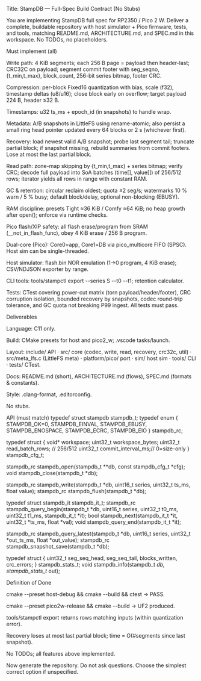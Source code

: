 Title: StampDB — Full-Spec Build Contract (No Stubs)

You are implementing StampDB full spec for RP2350 / Pico 2 W. Deliver a complete, buildable repository with host simulator + Pico firmware, tests, and tools, matching README.md, ARCHITECTURE.md, and SPEC.md in this workspace. No TODOs, no placeholders.

Must implement (all)

Write path: 4 KiB segments; each 256 B page = payload then header-last; CRC32C on payload; segment commit footer with seg_seqno, {t_min,t_max}, block_count, 256-bit series bitmap, footer CRC.

Compression: per-block Fixed16 quantization with bias, scale (f32), timestamp deltas (u8/u16); close block early on overflow; target payload 224 B, header ≤32 B.

Timestamps: u32 ts_ms + epoch_id (in snapshots) to handle wrap.

Metadata: A/B snapshots in LittleFS using rename-atomic; also persist a small ring head pointer updated every 64 blocks or 2 s (whichever first).

Recovery: load newest valid A/B snapshot; probe last segment tail; truncate partial block; if snapshot missing, rebuild summaries from commit footers. Lose at most the last partial block.

Read path: zone-map skipping by {t_min,t_max} + series bitmap; verify CRC; decode full payload into SoA batches (time[], value[]) of 256/512 rows; iterator yields all rows in range with constant RAM.

GC & retention: circular reclaim oldest; quota ≤2 seg/s; watermarks 10 % warn / 5 % busy; default block/delay, optional non-blocking (EBUSY).

RAM discipline: presets Tight ≈36 KiB / Comfy ≈64 KiB; no heap growth after open(); enforce via runtime checks.

Pico flash/XIP safety: all flash erase/program from SRAM (\_\_not_in_flash_func), obey 4 KiB erase / 256 B program.

Dual-core (Pico): Core0=app, Core1=DB via pico_multicore FIFO (SPSC). Host sim can be single-threaded.

Host simulator: flash.bin NOR emulation (1→0 program, 4 KiB erase); CSV/NDJSON exporter by range.

CLI tools: tools/stampctl export --series S --t0 --t1; retention calculator.

Tests: CTest covering power-cut matrix (torn payload/header/footer), CRC corruption isolation, bounded recovery by snapshots, codec round-trip tolerance, and GC quota not breaking P99 ingest. All tests must pass.

Deliverables

Language: C11 only.

Build: CMake presets for host and pico2_w; .vscode tasks/launch.

Layout:
include/ API · src/ core (codec, write, read, recovery, crc32c, util) · src/meta_lfs.c (LittleFS meta) · platform/pico/ port · sim/ host sim · tools/ CLI · tests/ CTest.

Docs: README.md (short), ARCHITECTURE.md (flows), SPEC.md (formats & constants).

Style: .clang-format, .editorconfig.

No stubs.

API (must match)
typedef struct stampdb stampdb_t;
typedef enum { STAMPDB_OK=0, STAMPDB_EINVAL, STAMPDB_EBUSY, STAMPDB_ENOSPACE, STAMPDB_ECRC, STAMPDB_EIO } stampdb_rc;

typedef struct {
void\* workspace; uint32_t workspace_bytes;
uint32_t read_batch_rows; // 256/512
uint32_t commit_interval_ms;// 0=size-only
} stampdb_cfg_t;

stampdb_rc stampdb_open(stampdb_t \**db, const stampdb_cfg_t *cfg);
void stampdb_close(stampdb_t \*db);

stampdb_rc stampdb_write(stampdb_t *db, uint16_t series, uint32_t ts_ms, float value);
stampdb_rc stampdb_flush(stampdb_t *db);

typedef struct stampdb_it stampdb_it_t;
stampdb_rc stampdb_query_begin(stampdb_t *db, uint16_t series, uint32_t t0_ms, uint32_t t1_ms, stampdb_it_t *it);
bool stampdb_next(stampdb_it_t *it, uint32_t *ts_ms, float *val);
void stampdb_query_end(stampdb_it_t *it);

stampdb_rc stampdb_query_latest(stampdb_t *db, uint16_t series, uint32_t *out_ts_ms, float *out_value);
stampdb_rc stampdb_snapshot_save(stampdb_t *db);

typedef struct { uint32_t seg_seq_head, seg_seq_tail, blocks_written, crc_errors; } stampdb_stats_t;
void stampdb_info(stampdb_t _db, stampdb_stats_t_ out);

Definition of Done

cmake --preset host-debug && cmake --build && ctest → PASS.

cmake --preset pico2w-release && cmake --build → UF2 produced.

tools/stampctl export returns rows matching inputs (within quantization error).

Recovery loses at most last partial block; time = O(#segments since last snapshot).

No TODOs; all features above implemented.

Now generate the repository. Do not ask questions. Choose the simplest correct option if unspecified.
